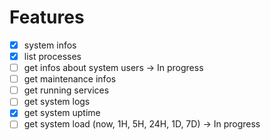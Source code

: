 
# Features
- [x] system infos
- [x] list processes
- [ ] get infos about system users -> In progress
- [ ] get maintenance infos
- [ ] get running services
- [ ] get system logs
- [x] get system uptime
- [ ] get system load (now, 1H, 5H, 24H, 1D, 7D) -> In progress